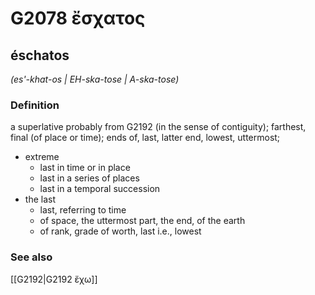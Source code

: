 # G2078 ἔσχατος

## éschatos

_(es'-khat-os | EH-ska-tose | A-ska-tose)_

### Definition

a superlative probably from G2192 (in the sense of contiguity); farthest, final (of place or time); ends of, last, latter end, lowest, uttermost; 

- extreme
  - last in time or in place
  - last in a series of places
  - last in a temporal succession
- the last
  - last, referring to time
  - of space, the uttermost part, the end, of the earth
  - of rank, grade of worth, last i.e., lowest

### See also

[[G2192|G2192 ἔχω]]
